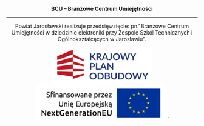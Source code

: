 <p align="center">
	<b>BCU – Branżowe Centrum Umiejętności</b>
	<hr>
	<p align="center">
		Powiat Jarosławski realizuje przedsięwzięcie: pn."Branzowe Centrum Umiejętności w dziedzinie elektroniki przy Zespole Szkól Technicznych i Ogólnokształcących w Jarosławiu".
	</p>
	<p align="center">
		<img src="https://github.com/meetox80/zstio/blob/main/misc/bcu/img/badges/kpu.png?raw=true">
		<img src="https://github.com/meetox80/zstio/blob/main/misc/bcu/img/badges/nextgenerationeu.png?raw=true">
`	<p>
</p>

